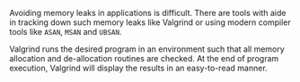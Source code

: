 Avoiding memory leaks in applications is difficult. There are tools with
aide in tracking down such memory leaks like Valgrind or using modern compiler tools like `ASAN`, `MSAN` and `UBSAN`. 

Valgrind runs the  desired program in an environment such that all memory allocation and de-allocation routines are
checked. At the end of program execution, Valgrind will display the results in an easy-to-read manner.